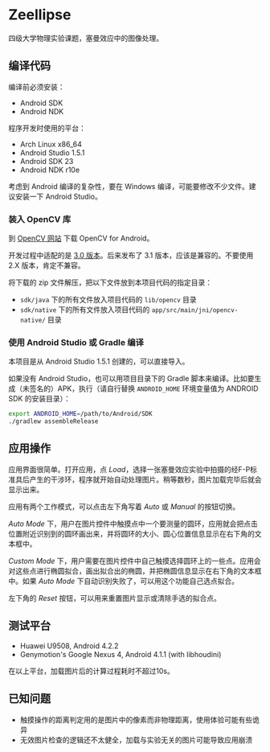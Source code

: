 # Zeellipse

四级大学物理实验课题，塞曼效应中的图像处理。

## 编译代码

编译前必须安装：

* Android SDK
* Android NDK

程序开发时使用的平台：

* Arch Linux x86_64
* Android Studio 1.5.1
* Android SDK 23
* Android NDK r10e

考虑到 Android 编译的复杂性，要在 Windows 编译，可能要修改不少文件。建议安装一下 Android Studio。

### 装入 OpenCV 库

到 [OpenCV 网站](http://opencv.org/) 下载 OpenCV for Android。

开发过程中适配的是 [3.0 版本](http://sourceforge.net/projects/opencvlibrary/files/opencv-android/3.0.0/OpenCV-3.0.0-android-sdk-1.zip/download)。后来发布了 3.1 版本，应该是兼容的。不要使用 2.X 版本，肯定不兼容。

将下载的 zip 文件解压，把以下文件放到本项目代码的指定目录：

* ``sdk/java`` 下的所有文件放入项目代码的 ``lib/opencv`` 目录
* ``sdk/native`` 下的所有文件放入项目代码的 ``app/src/main/jni/opencv-native/`` 目录

### 使用 Android Studio 或 Gradle 编译

本项目是从 Android Studio 1.5.1 创建的，可以直接导入。

如果没有 Android Studio，也可以用项目目录下的 Gradle 脚本来编译。比如要生成（未签名的）APK，执行（请自行替换 ``ANDROID_HOME`` 环境变量值为 ANDROID SDK 的安装目录）：

```bash
export ANDROID_HOME=/path/to/Android/SDK
./gradlew assembleRelease
```

## 应用操作

应用界面很简单。打开应用，点 *Load*，选择一张塞曼效应实验中拍摄的经F-P标准具后产生的干涉环，程序就开始自动处理图片。稍等数秒，图片加载完毕后就会显示出来。

应用有两个工作模式，可以点击左下角写着 *Auto* 或 *Manual* 的按钮切换。

*Auto Mode* 下，用户在图片控件中触摸点中一个要测量的圆环，应用就会把点击位置附近识别到的圆环画出来，并将圆环的大小、圆心位置信息显示在右下角的文本框中。

*Custom Mode* 下，用户需要在图片控件中自己触摸选择圆环上的一些点。应用会对这些点进行椭圆拟合，画出拟合出的椭圆，并把椭圆信息显示在右下角的文本框中。如果 *Auto Mode* 下自动识别失败了，可以用这个功能自己选点拟合。

左下角的 *Reset* 按钮，可以用来重置图片显示或清除手选的拟合点。

## 测试平台

* Huawei U9508, Android 4.2.2
* Genymotion's Google Nexus 4, Android 4.1.1 (with libhoudini)

在以上平台，加载图片后的计算过程耗时不超过10s。

## 已知问题

* 触摸操作的距离判定用的是图片中的像素而非物理距离，使用体验可能有些诡异
* 无效图片检查的逻辑还不太健全，加载与实验无关的图片可能导致应用崩溃
